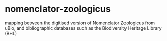 nomenclator-zoologicus
======================

mapping between the digitised version of Nomenclator Zoologicus from uBio, and bibliographic databases such as the Biodiversity Heritage Library (BHL)